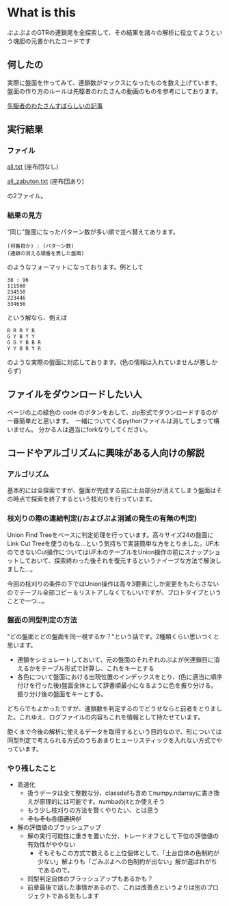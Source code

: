 # What is this
ぷよぷよのGTRの連鎖尾を全探索して、その結果を諸々の解析に役立てようという魂胆の元書かれたコードです

## 何したの
実際に盤面を作ってみて、連鎖数がマックスになったものを数え上げています。盤面の作り方のルールは先駆者のわたさんの動画のものを参考にしております。

[先駆者のわたさんすばらしいの記事](https://puyo-camp.jp/posts/158147)

## 実行結果
### ファイル
[all.txt](https://github.com/arahi10/toyBox/blob/main/all.txt) (座布団なし)


[all_zabuton.txt](https://github.com/arahi10/toyBox/blob/main/all_zabuton.txt) (座布団あり)

の2ファイル。
### 結果の見方
"同じ"盤面になったパターン数が多い順で並べ替えてあります。
```
(何番目か) : (パターン数)
(連鎖の消える順番を表した盤面)
```
のようなフォーマットになっております。例として
```
38 : 96
111560
234550
223446
334656
```
という解なら、例えば
```
R R R Y R
G Y B Y Y
G G Y B B R
Y Y B R Y R
```
のような実際の盤面に対応しております。(色の情報は入れていませんが悪しからず)

## ファイルをダウンロードしたい人
ページの上の緑色の code のボタンをおして、zip形式でダウンロードするのが一番簡単だと思います。　一緒についてくるpythonファイルは消してしまって構いません。
分かる人は適当にforkなりしてください。
## コードやアルゴリズムに興味がある人向けの解説
### アルゴリズム
基本的には全探索ですが、盤面が完成する前に土台部分が消えてしまう盤面はその時点で探索を終了するという枝刈りを行っています。
### 枝刈りの際の連結判定(/およびぷよ消滅の発生の有無の判定)
Union Find Treeをベースに判定処理を行っています。高々サイズ24の盤面にLink Cut Treeを使うのもな…という気持ちで実装簡単な方をとりました。UF木のできないCut操作についてはUF木のテーブルをUnion操作の前にスナップショットしておいて、探索終わった後それを復元するというナイーブな方法で解決しました…。

今回の枝刈りの条件の下ではUnion操作は高々3要素にしか変更をもたらさないのでテーブル全部コピー＆リストアしなくてもいいですが、プロトタイプということで一つ…。
### 盤面の同型判定の方法
"どの盤面とどの盤面を同一視するか？"という話です。2種類くらい思いつくと思います。
 - 連鎖をシミュレートしておいて、元の盤面のそれぞれのぷよが何連鎖目に消えるかをテーブル形式で計算し、これをキーとする
 - 各色について盤面における出現位置のインデックスをとり、(色に適当に順序付けを行った後)盤面全体として辞書順最小になるように色を振り分ける。振り分け後の盤面をキーとする。

どちらでもよかったですが、連鎖数を判定するのでどうせならと前者をとりました。これゆえ、ログファイルの内容もこれを情報として持たせています。

飽くまで今後の解析に使えるデータを取得するという目的なので、形については同型判定で考えられる方式のうちあまりヒューリスティックを入れない方式でやっています。
### やり残したこと
  - 高速化
    - 扱うデータは全て整数な分、classdefも含めてnumpy.ndarrayに書き換えが原理的には可能です。numbaのjitとか使えそう
    - もう少し枝刈りの方法を賢くやりたい、とは思う
    - ~~そもそも言語選択が~~
  - 解の評価値のブラッシュアップ
    - 解の実行可能性に重きを置いた分、トレードオフとして下位の評価値の有効性がややない
      -  そもそもこの方式で数えると上位個体として、「土台自体の色制約が少ない」解よりも「ごみぷよへの色制約が出ない」解が選ばれがちであるので。
    -  同型判定自体のブラッシュアップもあるかも？
      - 前章最後で話した事情があるので、これは改善点というよりは別のプロジェクトである気もします  
